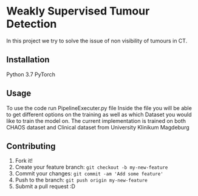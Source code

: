 # Weakly Supervised Tumour Detection

In this project we try to solve the issue of non visibility of tumours in CT. 

## Installation

Python 3.7
PyTorch

## Usage

To use the code run PipelineExecuter.py file
Inside the file you will be able to get different options on the training as well as which Dataset you would like to train the model on.
The current implementation is trained on both CHAOS dataset and Clinical dataset from University Klinikum Magdeburg

## Contributing

1. Fork it!
2. Create your feature branch: `git checkout -b my-new-feature`
3. Commit your changes: `git commit -am 'Add some feature'`
4. Push to the branch: `git push origin my-new-feature`
5. Submit a pull request :D
